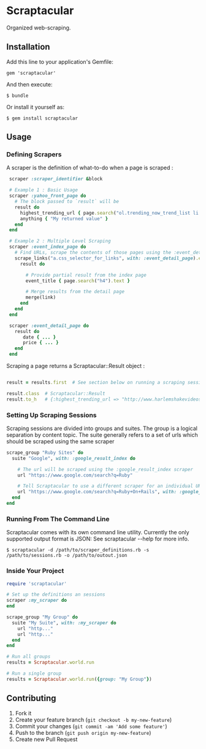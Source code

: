# Scraptacular

Organized web-scraping. 
## Installation

Add this line to your application's Gemfile:

    gem 'scraptacular'

And then execute:

    $ bundle

Or install it yourself as:

    $ gem install scraptacular

## Usage




### Defining Scrapers

A scraper is the definition of what-to-do when a page is scraped :

```ruby
 scraper :scraper_identifier &block

 # Example 1 : Basic Usage
 scraper :yahoo_front_page do
   # The block passed to `result` will be
   result do
     highest_trending_url { page.search("ol.trending_now_trend_list li a").first.attributes["href"].value }
     anything { "My returned value" }
   end
 end

 # Example 2 : Multiple Level Scraping
 scraper :event_index_page do
   # Find URLs, scrape the contents of those pages using the :event_detail_page scraper
   scrape_links("a.css_selector_for_links", with: :event_detail_page).each do |link|
     result do

       # Provide partial result from the index page
       event_title { page.search("h4").text }

       # Merge results from the detail page
       merge(link)
     end
   end
 end

 scraper :event_detail_page do
   result do
      date { ... }
      price { ... }
   end
 end

```
Scraping a page returns a Scraptacular::Result object :

```ruby

result = results.first  # See section below on running a scraping session

result.class  # Scraptacular::Result
result.to_h   # {:highest_trending_url => "http://www.harlemshakevideos.com", :anything => "My returned value" }
```

### Setting Up Scraping Sessions

Scraping sessions are divided into groups and suites. The group is a logical separation by content topic.
The suite generally refers to a set of urls which should be scraped using the same scraper

```ruby
scrape_group "Ruby Sites" do
  suite "Google", with: :google_result_index do

    # The url will be scraped using the :google_result_index scraper
    url "https://www.google.com/search?q=Ruby"

    # Tell Scraptacular to use a different scraper for an individual URL
    url "https://www.google.com/search?q=Ruby+On+Rails", with: :google_alternate_index
  end
end
```

### Running From The Command Line
Scraptacular comes with its own command line utility. Currently the only supported output format is JSON:
See scraptacular --help for more info.
```
$ scraptacular -d /path/to/scraper_definitions.rb -s /path/to/sessions.rb -o /path/to/outout.json
```

### Inside Your Project
```ruby
require 'scraptacular'

# Set up the definitions an sessions
scraper :my_scraper do
end

scrape_group "My Group" do
  suite "My Suite", with: :my_scraper do
    url "http..."
    url "http..."
  end
end

# Run all groups
results = Scraptacular.world.run

# Run a single group
results = Scraptacular.world.run({group: "My Group"})

```

## Contributing

1. Fork it
2. Create your feature branch (`git checkout -b my-new-feature`)
3. Commit your changes (`git commit -am 'Add some feature'`)
4. Push to the branch (`git push origin my-new-feature`)
5. Create new Pull Request

